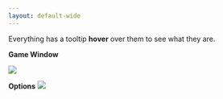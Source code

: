 ```yaml
---
layout: default-wide
---
```

Everything has a tooltip **hover** over them to see what they are.

**Game Window**

<img src="/realm/assets/img/picks/newtestwindow1.png" usemap="#newtestwindow1-map">
<map name="newtestwindow1-map">
    <area target="" research="Excavation / Artifacts<p> Excavation is unlocked once you have over 1B gems, produced over 10 Oc (1E28) coins and bought the Archeology Upgrade.<p>Excavating enables to find Rubies, Faction Coins and at certain thresholds or under certain conditions Artifacts. <p>Specific artifacts are required to unlock the Neutral &amp;amp; Prestige Factions.<p>Note: The numbers in the top right corner show the number of artifacts you could find.<p>Excavation Reset costs 1 Ruby up until 2999 excavations, switching to 2 Rubies at 3000 and above. It will reset the excavation counter to zero, all previously gained Excavation rewards and Rubies will persist and you can not find them again." coords="5,67,62,120" shape="rect">
    <area target="" research="Upgrades<p>This is where you will buy all upgrades including Royal Exchanges and see all purchased Upgrades<p>Note: The numbers in the top right corner equal the amount of upgrades you could purchase.<p>Note: (!) an exclamation mark in the top right corner means that you can Reincarnate." coords="5,9,58,62" shape="rect">
    <area target="_blank" research="Research<p>Enter the Research Facilities to improve your grinding potential. There you will be able to advance your research progress, unlock and buy special upgrades which will boost all your abilities hugely.<p>Starting at R16 you will be able to gain access to the Research Facilities<p>Vanilla Research: Unlock at R16<p>Neutral Research: Unlock at R23<p>Prestige Research: Unlock at R29<p>Neutral Prestige Research: Unlock at R47<p>Mercenary Research: Unlock at R75<p>Note: The numbers in the top right corner will appear when you unlocked a new Research.<p>Click image for more datails." href="/realm/Research/" coords="5,125,60,178" shape="rect">
    <area target="" research="Trophies<p>The Trophy tab will appear when you get your first Trophy, this is where you can see all your trophies.<p>Note: The numbers in the top right corner (if any) tells you how many new trophies you have." coords="5,183,60,233" shape="rect">
    <area target="" research="Challenges<p>Prove your loyalty and dedication to the factions by completing their unique Challenges. You will be rewarded with new perks and upgrades to help in your Realm Grinder progress!<p>Vanilla Faction Challenges: unlock at R2<p>Neutral Faction Challenges: Unlock at R4<p>Prestige Faction Challenges: Unlock at R6<p>Neutral Prestige Challenges: Unlock at R48<p>Note: The numbers in the top right corner will appear when you complete a new Challenge." coords="5,240,61,293" shape="rect">
    <area target="" research="Events: Realm Grinder Events take place at annual festivals such as Thanksgiving, Christmas, Easter etc. <p>Playing during an Event gives the players special one-time Trophies and temporary and/or permanent perks.<p>Note: (!) an exclamation mark in the top right corner appear during Events only." coords="5,298,60,350" shape="rect">
    <area target="" research="Proof of Good Deed<p>You will be required to pick 1 of 3 Deeds before you can pick a Faction<p>Good Factions: Fairy, Elf, and Angel<p>Good Deed Cost: 25,000 coins" coords="74,94,114,132" shape="rect">
    <area target="" research="Proof of Evil Deed<p>You will be required to pick 1 of 3 Deeds before you can pick a Faction<p>Evil Factions: Goblin, Undead, and Demon<p>Evil Deed Cost: 25,000 coins" coords="118,92,158,132" shape="rect">
    <area target="" research="Proof of Neutrality<p>Works the same as Deeds, but allows access to the Neutral Factions<p>Neutral Factoins: Titan, Druid, and Faceless<p>Proof of Neutrality Cost: 10 Qa (1E16)" coords="167,94,202,131" shape="rect">
    <area target="" research="Mercenary First Contract<p>At R3 you will be able to purchase Mercenary after meeting thier requirements, (see Mercenary page )<p> Cost: 50 Spd (5e55) coins<p>Once you get Mercenary you will have access to all Faction's Upgrades and combine them to make builds. " coords="210,94,249,132" shape="rect">
    <area target="" research="Bloodline<p>At R7 Bloodline unlocks and allows you to pick 1 from all available Factions" coords="254,93,294,132" shape="rect">
    <area target="" research="Royal Exchange<p>After you choose an Alignment and Faction this icon will appear<p>Cost: Free<p>Increase the production of all buildings progressively. Can be bought multiple times, but the cost increases each time.<p>" href="" coords="298,92,341,133" shape="rect">
    <area target="" research="Abdication<p>Abdicating is the 1st kind of soft reset in Realm Grinder. It allows you to cash in all the gems you have earned in order to boost your production.<p>Abdicating will reset all buildings, upgrades and coins, but you will keep your trophies and be awarded with gems that will boost your production. Otherwise, you may also spend Rubies to gain Gems without resetting!" coords="101,9,227,36" shape="rect">
    <area target="" research="Reincarnation<p><p>At the beginning of the game you will see ???, once you collect enough gems it will switch to Reincarnation.<p>Reincarnation was introduced in the Underworld Expansion. In terms of game-play, it's a second kind of soft reset where players can trade in all of their gems and have most of their stats reset for other bonuses.<p>Reincarnation can only be performed for the first time when the user reaches 1 Oc (1E27) gems. Each subsequent reincarnation costs 1,000 times more gems.<p>This will show you what Reincarnation you are currently in and will show you how many gems needed to Reincarnate to the next level." coords="240,9,362,36" shape="rect">
    <area target="" research="Default Spells<p>Tax Collection and Call to Arms will show for every Alignment, Faction, and every Abdication and Reincarnation.<p>Spells are an active component of the game mechanics that enables to boost production. They require mana to be cast, and can also work offline, at a much slower rate, once the autocasting upgrades have been purchased.<p>Their duration, resource gain, mana-cost, and mana regeneration speed can be altered by getting specific Faction, Heritage, Challenge, or Research upgrades. Different aspects of the spells can also be used in other upgrades (eg: while a spell is active, the number of spell casts, based on mana produced, among other things." coords="447,92,559,160" shape="rect">
    <area target="" research="Alignment Spells<p>Good Alignment: Holy Light<p>Evil Alignment: Blood Freenzy<p>Neutral Alignment: Gem Grinder<p>Spells are an active component of the game mechanics that enables to boost production. They require mana to be cast, and can also work offline, at a much slower rate, once the autocasting upgrades have been purchased.<p>Their duration, resource gain, mana-cost, and mana regeneration speed can be altered by getting specific Faction, Heritage, Challenge, or Research upgrades. Different aspects of the spells can also be used in other upgrades (eg: while a spell is active, the number of spell casts, based on mana produced, among other things." coords="556,198,447,165" shape="rect">
    <area target="" research="Default Spells<p>Starting at R14 Spiritual Surge will be available for every Alignment, Faction, and every Abdication and Reincarnation.<p>Spells are an active component of the game mechanics that enables to boost production. They require mana to be cast, and can also work offline, at a much slower rate, once the autocasting upgrades have been purchased.<p>Their duration, resource gain, mana-cost, and mana regeneration speed can be altered by getting specific Faction, Heritage, Challenge, or Research upgrades. Different aspects of the spells can also be used in other upgrades (eg: while a spell is active, the number of spell casts, based on mana produced, among other things." coords="448,239,560,269" shape="rect">
    <area target="" research="Faction Spells<p>After picking a Faction these Spells appear<p>Good Factions: Fairy = Fairy Chanting, Elf = Moon Blessing, Angel = God's Hand<p>Evil Factions: Goblin = Goblin's Greed, Undead = Night Time, Demon = Hellfire Blast<p>Neutral Factions: Titan = Lightning Strike = Druid = Grand Balance, Faceless = Brainwave<p>Spells are an active component of the game mechanics that enables to boost production. They require mana to be cast, and can also work offline, at a much slower rate, once the autocasting upgrades have been purchased.<p>Their duration, resource gain, mana-cost, and mana regeneration speed can be altered by getting specific Faction, Heritage, Challenge, or Research upgrades. Different aspects of the spells can also be used in other upgrades (eg: while a spell is active, the number of spell casts, based on mana produced, among other things." coords="447,202,574,236" shape="rect">
    <area target="" research="Farm (Alignment: Any)<p>Farms are the 1s of 3 buildings you will be able to buy at the start of the game.<p>First Farm cost 10 and increases 1.15 times the cost of the previous building of that type<p>Base production 2<p> Tier: 1" coords="581,7,732,47" shape="rect">
    <area target="" research="Inn (Alignment: Any)<p>Inns are the 2nd of 3 buildings you will be able to buy at the start of the game.<p>First Inn cost 125 and increases 1.15 times the cost of the previous building of that type.<p>Base production 6<p> Tier: 2" coords="583,50,732,87" shape="rect">
    <area target="" research="Blacksmith (Alignment: Any)<p>Blacksmith are the 3rd of 3 buildings you will be able to buy at the start of the game.<p>First Blacksmith cost 600 and increases 1.15 times the cost of the previous building of that type.<p>Base production 20<p>Tier: 3" coords="582,89,730,127" shape="rect">
    <area target="" research="Warrior Barracks (Good Alignment)<p>Deep Mines (Neutral Alignment)<p>Slave Pens (Evil Alignment) <p>The cost for the first building is 1,800 and increases 1.15 times the cost of the previous building of that type.<p>Base production 65<p>One of these buildings will show up once you affiliate with a Faction and will stay until you Abdicate or Reincarnate <p> Tier: 4" coords="582,131,730,165" shape="rect">
    <area target="" research="Knights Jousts (Good Alignment)<p>Stone Pillars (Neutral Alignment)<p>Orcish Arenas (Evil Alignment) <p>The cost for the first building is 5,600 and increases 1.15 times the cost of the previous building of that type.<p>Base production 200<p>One of these buildings will show up once you affiliate with a Faction and will stay until you Abdicate or Reincarnate <p> Tier: 5" coords="582,169,729,207" shape="rect">
    <area target="" research="Wizard Towers (Good Alignment)<p>Alchemist Labs (Neutral Alignment)<p>Witch Conclaves (Evil Alignment) <p>The cost for the first building is 38,000 and increases 1.15 times the cost of the previous building of that type.<p>Base production 650<p>One of these buildings will show up once you affiliate with a Faction and will stay until you Abdicate or Reincarnate <p> Tier: 6" coords="581,209,731,247" shape="rect">
    <area target="" research="Cathedrals (Good Alignment)<p>Monasteries (Neutral Alignment)<p>Dark Temples (Evil Alignment) <p>The cost for the first building is 441,999 and increases 1.15 times the cost of the previous building of that type.<p>Base production 2,000<p>One of these buildings will show up once you affiliate with a Faction and will stay until you Abdicate or Reincarnate <p> Tier: 7" coords="582,249,731,287" shape="rect">
    <area target="" research="Citadels (Good Alignment)<p>Labyrinths (Neutral Alignment)<p>Necropolises (Evil Alignment) <p>The cost for the first building is 7.3m (7.3e6)and increases 1.15 times the cost of the previous building of that type.<p>Base production 8,500<p>One of these buildings will show up once you affiliate with a Faction and will stay until you Abdicate or Reincarnate <p> Tier: 8" coords="580,287,730,327" shape="rect">
    <area target="" research="Royal Castles (Good Alignment)<p>Iron Strongholds (Neutral Alignment)<p>Evil Fortresses (Evil Alignment) <p>The cost for the first building is 145m (1.45e8) and increases 1.15 times the cost of the previous building of that type.<p>Base production 100,000<p>One of these buildings will show up once you affiliate with a Faction and will stay until you Abdicate or Reincarnate <p> Tier: 9" coords="580,328,730,366" shape="rect">
    <area target="" research="Heaven's Gates (Good Alignment)<p>Ancient Pyramids (Neutral Alignment)<p>Hell Portals (Evil Alignment) <p>The cost for the first building is 3.2b (3.2e9) and increases 1.15 times the cost of the previous building of that type.<p>Base production 1,200,000 (1.2e6)<p>One of these buildings will show up once you affiliate with a Faction and will stay until you Abdicate or Reincarnate <p> Tier: 10" coords="580,367,731,405" shape="rect">
    <area target="" research="Halls of Legends (Any Alignment)<p>The cost for the first building is 200b (2e11) and increases 1.15 times the cost of the previous building of that type.<p>Base production 250,000 per Trophy <p> This building will show up once you affiliate with a Faction and will stay until you Abdicate or Reincarnate <p> Tier: 11" coords="580,409,731,445" shape="rect">
    <area target="" research="Mana Bowl<p>Mana is a magic resource necessary to cast spells. At the beginning of a game, your base mana capacity is 1000, and your base mana regeneration rate is 0.50 per second.<p>There are many ways to increase mana regen or capacity: Faction upgrades, Research upgrades. challenge rewards, Heritages" coords="511,47,35" shape="circle">
    <area target="" research="Shop Tab<p> This is where you can buy Premium Upgrades such as Gifts, Rubies, Gem Conversion, and Timewarps with Kreds or Rubies." coords="449,347,507,406" shape="rect">
    <area target="" research="The Scry Tab<p>The Scrying function enables you to gain an extra boost of your choice in exchange for viewing a video advertisement which will help Divine Games gain some revenue.<p>Three choices<p>+100% production for 4 hours<p>+2 m/s and +10 mana regen for 30 minutes<p> Faction Coins are multiplied by assistants. <p>Formula : (10 + x) ^ 1.1 -> y * ((10 + x) ^ 1.1), where x is FC chance and y is assistants you own.<p>Some countries have more ads then others and players from those countries will be able to scry more often.<p> Some players will be able to scry as much as they want and have both timers running all the time, others may only be able to scry only once or twice per day and will need to be strategic about when to best use it.<p> A few people will not be able to scry at all." coords="513,348,570,406" shape="rect">
    <area target="" research="Buy Button<p>This button is used to select the amount of buildings to buy with each click.<p>You can toggle it to Buy1,Buy10,Buy1000 or BuyMax by clicking on it.<p>You can disable this button in the Options Menu." coords="451,414,571,443" shape="rect">
    <area target="" research="Assistants: Are little helpers that helps gather coins and Faction Coins. They are represented by the little icons around main building. Hover over it to get details.<p>Assistant clicks are not like manual clicks, their income is influenced by clicking reward upgrades, but they will not help to build-up clicking bonus<p>You can buy more Assistants by getting 100 of the same building (max 2 per building)or through Unique Upgrades in later game" coords="409,205,425,218" shape="rect">
    <area target="" research="Coins<p>This shows your current amount of coins and total coins gained" coords="8,452,100,483" shape="rect">
    <area target="" research="Production<p>This shows your total coin production per second by Assistants and by clicking also shows your Offline production" coords="130,452,230,485" shape="rect">
    <area target="" research="Gems<p>Shows you total Gem count<p>Shows how many gems you gain when you Abdicate<p>Shows increase of production after Abdication" coords="267,452,322,482" shape="rect">
    <area target="" research="Rubies<p>You can gain Rubies by excavating, Events or buying them.<p>Rubies are a rare resource which allows you to increase all aspects of your production. Accumulating them will unlock new upgrades and trophies, providing both a permanent passive bonus and the ability to spend them to purchase new perks.<p>Rubies persist through Abdications and Reincarnations." coords="378,452,422,482" shape="rect">
    <area target="" research="Assistants:<p>Shows your total Assistant count and total Assistant production per second<p>Little helpers that auto-click the treasure once every second for 5% of your clicking reward and helps gather coins and Faction Coins. Hover over it to get details.<p>Assistant clicks are not like manual clicks, their income is influenced by clicking reward upgrades, but they will not help to build-up clicking bonus<p>You can buy more Assistants by getting 100 of the same building (max 2 assistants per building set)or through Upgrades" coords="480,452,530,482" shape="rect">
    <area target="" research="Tips and Hints<p> Clicking this will give you tips and hints<p>Also clicking this 100 times in a row will award you with a trophy" coords="647,452,674,483" shape="rect">
    <area target="" research="Stats<p>This will show you most of your game stats." coords="674,452,705,483" shape="rect">
    <area target="" research="Options<p>Here you can set many options<p> This is where you can save you game to cloud or restore from cloud<p> Registering with Cloud will award you with a trophy<p>Here you can import and export your game" coords="705,451,734,483" shape="rect">
    <area target="" research="Clicking this will hide everything(user interface) and only show the background" coords="614,452,645,483" shape="rect">
    <area target="" research="Clicking these Arrows in game will show/hide the Upgrades" coords="362,66,382,85" shape="rect">
    <area target="" research="Clicking these Arrows in game will show/hide the Upgrades" coords="362,140,382,158" shape="rect">
    <area target="" research="Clicking these Arrows in game will show/hide the Upgrades" coords="362,213,382,232" shape="rect">
    <area target="" research="Some Upgrades will be shaded, this means you can not afford them or you have not met the requirements" coords="165,167,205,207" shape="rect">
    <area target="" research="All Highlighted Upgrades can be bought, Shaded Upgrades can not be bought" coords="74,240,385,324" shape="rect">
    <area target="" research="You will have many types of Upgrades, be careful of the ones you buy as they may remove other Upgrades." coords="74,166,159,207" shape="rect">
    <area target="" research="Priority Autocasting<p>Allows you to prioritize the order of spell casting.(Set with Ctrl+Click)<p>Spells with lower priority will be cast only if the higher priority spells are already active. <p>Only while offline, increase your spells cast amount by 1 per minute.<p>Cost: 400 Ud (4E38)" coords="560,145,572,160" shape="rect">
    <area target="" research="Efficient Autocasting<p>Allows you to set spells to work outside of contingency and planned settings. These spells (set with CTRL+SHIFT+Click), or in the spell tooltip,disregard your contingency rules and are casted as soon as you have enough mana for them.<p>Cost: 700 Vg (7E65)<p>Only while offline, increase your mana production by an additional 10% of your mana regeneration per second, and your spells cast amount by an additional 2 per minute." coords="561,254,575,271" shape="rect">
    <area target="" research="Faction Coins<p>When you start the game you will have 6 different types, 1 for each Faction. In later game you will unlock 2 more types for Prestige.<p>After picking a Faction save Faction Coins for that Faction and use the others for Royal Exchanges." href="" coords="67,407,400,447" shape="rect">
    <area target="" research="Planned Autocasting<p>Allows you to set Primary and Secondary spells. Primary spells (Set with Shift+Click) will fire when the mana reaches amount set by the Contingency slidebar. Secondary spells (Set with SHIFT+Click) will fire as soon as there is enough mana, and if ALL the primary spells are active. <p>Only while offline, increase mana produced by an additional 10% of your mana regeneration per second and your spells cast amount by an additional 2 per minute." coords="558,181,574,198" shape="rect">
    <area target="" research="Contingency Autocasting<p>Allows you to set a minimum amount of mana before starting to Autocast. A slide bar will appear on the mana bowl when you CTRL+Click while pointing to the mana bowl<p>By adjusting its height you will set a minimum amount of mana for spells to start casting. Once your mana reaches the threshold, spells will follow the priority rules. The contingency loop will break when there is not enough mana to continue, at which point the cycle will reset.<p>Only while offline, increase your spells cast amount by an additional 2 per minute." coords="528,9,8" shape="circle">
    <area target="" research="Buy All<p>When you start the game this button will not show, It Unlocks at 100 Gems.<p>In Options you can set this to include Royal Exchanges." coords="181,40,274,56" shape="rect">
</map>

**Options**
<img src="/realm/assets/img/picks/OptionsWindow.png" usemap="#OptionsWindow-map">
<map name="OptionsWindow-map">
    <area target="" research="Use Thousands Separator<p>Putting an X in this box will shows numbers with (,) in them.<p>Examples<p>With X 2,000<p>Without X 2000" coords="48,71,254,92" shape="rect">
    <area target="" research="Don't Group Upgrades by Category<p>Putting an X in this box will group all upgrades together.<p>Without X it will separate upgrades by category. " coords="47,96,305,114" shape="rect">
    <area target="" research="Don't Group Trophies by Category<p>Putting an X in this box will show all trophies in 1 general category.<p>Examples<p>With X 1 category (Trophies Unlocked).<p>Without X 5 categories, Allegiances Trophies, Misc Trophies, Magic Trophies, Building Trophies, and Secret Trophies" coords="48,118,307,138" shape="rect">
    <area target="" research="Don't Consolidate Upgrades<p>Putting an X in this box will show all upgrades you have purchased.<p>Without X you will only see the last upgrade you purchased in that series. " coords="47,142,268,161" shape="rect">
    <area target="" research="Don't Consolidate Trophies<p>Putting an X in this box will show all trophies earned.<p>Without X you will see the last trophy you earned in that series." coords="48,167,261,185" shape="rect">
    <area target="" research="Disable Warning for Ruby Upgrades<p>Putting an X in this box you will not be warned that you are about to spend rubies.<p>Without X you will be warned that you are about to spend rubies.(Recommended)" coords="47,190,318,209" shape="rect">
    <area target="" research="Numbers Format<p>All 3 sets of numbers below are the same amount.<p>Short Notation: 100 No coins<p>Scientific Notation: 1e32 coins (Recommended)<p>Engineering Notation: 100e30 coins" coords="45,39,599,60" shape="rect">
    <area target="" research="Disable Warning for Exchanges<p>Putting an X in this box will stop all warnings that you are about to spend Faction Coins for Royal Exchanges.<p>Without X you will be warned that you are about to spend Faction Coins on Royal Exchanges<p>Note: The warning is only for the Faction Coins of your Faction.<p>Note This has no effect on the Buy All Button." coords="49,214,289,234" shape="rect">
    <area target="" research="Disable Click Particles<p>Putting an X in this box will hide the faction coins you see when the background is clicked." coords="49,239,230,257" shape="rect">
    <area target="" research="Disable Click Text<p>Putting an X in this box will hide all faction coin and income coin text." coords="49,263,201,281" shape="rect">
    <area target="" research="Disable Menu Sliding Animation<p>Putting an X in this box will make the Menu pop out.<p>Without X the Menu will slide out." coords="45,285,296,305" shape="rect">
    <area target="" research="Block Background Clicks<p>Putting an X in this box will block you from doing manual clicks on the background.<p>Without X you can click the background.<p>Note: this does not effect Automatic Clicks." coords="49,310,245,328" shape="rect">
    <area target="" research="Disable Non-Manual Clicks<p>Putting an X in this box will stop all Automatic Clicks.<p>Note: This does not effect Manual Clicks." coords="49,334,263,352" shape="rect">
    <area target="" research="Enable Spell Tooltip Persist<p>Putting an X in this box will allow you to select Spell Tiers and set Autocasting inside the Tooltip.<p>Without X you will need to set Spell Tiers and set Autocasting with the keyboard and clicking the spell." coords="48,358,265,376" shape="rect">
    <area target="" research="Disable Gifts<p>Putting X in any of these boxes will Disable that gift<p>Without X all Gifts are active<p>Note: The Gifts have no effect on any Challenge or Trophy run in a negative way, so no need to disable any of them." href="" coords="49,381,378,401" shape="rect">
    <area target="" research="Disable Cloud Check at Stratup<p>Putting X in this boc will stop Cloud from checking if you have a higher save than the one that is in your current game at Startup.<p>Without X Cloud will check to see if it has a save higher than the current game at startup and offer to load it for you." coords="382,70,625,90" shape="rect">
    <area target="" research="Buy All Exchanges<p>Putting X in this box will allow you to Buy All Royal Exchanges when you click the Buy All button.<p.Without X you will need to buy Royal Exchanges manually." coords="382,95,536,115" shape="rect">
    <area target="" research="Sort Purchased Upgrades by Price<p>Putting X in this box will put all Purchased Upgrades in order by price with the lowest price first.<p>Without X upgrades appear in order that they are purchased." coords="382,119,642,139" shape="rect">
    <area target="" research="Language<p>Here is where you can select your prefered Language.<p>English, Español, Deutsch, Français, Português(Brasil), Pусский, and Italiano<p>Note Changing Language does not lock you to that Language and is just as easy to select another Language." coords="514,317,639,361" shape="rect">
    <area target="" research="Sort Unpurchased Upgrades by Price<p>Putting X in this box will put all Unpurchased Upgrades in order by price with the lowest price first.<p>Without X Unpurchased Upgrades appear in order that they become available." coords="383,144,662,162" shape="rect">
    <area target="" research="Hide Purchased Upgrades<p>Putting X in this box will hide all Purchased Upgrades you have.<p>Without X you will see all Purchased Upgrades." coords="382,166,588,185" shape="rect">
    <area target="" research="Hide Unavailable Researches<p>Putting X in this box will hide all Unavailable Researches.<p>Without X you will see all Researches." coords="382,190,608,210" shape="rect">
    <area target="" research="Disable Multibuy for Upgrade Series<p>Putting X in this box will allow you to buy one Upgrade at a time for each series.<p>Without X you will be able to buy all Upgrades in that series with one click." coords="382,213,658,233" shape="rect">
    <area target="" research="Disable BuyMax Button<p>Putting X in this box will hide the BuyMax button and you will only be able to buy 1 building at a time<p>Without X you will be able to buy 1, 10, 100, 1000, or Maximum amount of buildings depending on what you have it set to buy." coords="383,237,567,257" shape="rect">
    <area target="" research="Skip All Tutorials<p>Putting X in this box will stop most tips, hints, and tutorials from poping up<p>Without X the Tutorial will popup up when you reach some milestones." coords="382,261,534,281" shape="rect">
    <area target="" research="Cloud Options<p>This is where you can see your Kongregate ID number and you saved game information" coords="47,438,580,466" shape="rect">
    <area target="" research="Overwrite<p>If your current game does not match your Cloud Save you can Overwrite the Cloud save to match your current game.<p>When the Overwrite button is clicked a box a box will pop up titled 'Cloud Overwrite' stating 'This will permanently replace your existing cloud save with the current one. Type &quot;OVERWRITE&quot; in the field below to confirm.<p>You will then be required to click Overwrite or Don't Overwrite." coords="48,473,138,502" shape="rect">
    <area target="" research="Restore<p>If your current game does not match your Cloud Save you can use this button to Restore it with the Cloud Save.<p>When you click Restore a box will pop up titled 'Cloud Restore' stating 'Restoring from the cloud will permanently overwrite your current savegame. Type &quot;RESTORE&quot; in the field below to confirm.<p>You will then be required to click Restore or Don't Restore." coords="145,474,234,503" shape="rect">
    <area target="" research="Save Options<p>Save: Clicking this will save your game with cloud (only if it matches the cloud saved game).<p>Export: This will copy to clipboard (the right mouse click used to copy and paste) then you can paste it to a text file to manually save your game.<p>Import: This is where you can paste your saved text file to load it in the game." coords="48,541,331,570" shape="rect">
    <area target="" research="Hard Reset<p>If you want to start over click this buttom and you will start at the beginning of the game and you will loose most of your previous stats." coords="47,617,139,645" shape="rect">
    <area target="" research="This is the current game version, click it to see the current and previous versions." coords="625,648,676,661" shape="rect">
